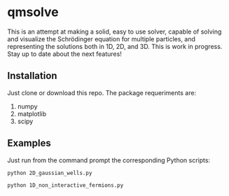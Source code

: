 # qmsolve

This is an attempt at making a solid, easy to use solver, capable of solving and visualize the Schrödinger equation for multiple particles, and representing the solutions both in 1D, 2D, and 3D.
This is work in progress. Stay up to date about the next features!

## Installation

Just clone or download this repo.
The package requeriments are:

1. numpy
2. matplotlib
3. scipy

## Examples

Just run from the command prompt the corresponding Python scripts:

```
python 2D_gaussian_wells.py
```

```
python 1D_non_interactive_fermions.py
```
